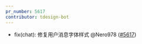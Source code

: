```yaml
---
pr_number: 5617
contributor: tdesign-bot
---
```


- fix(chat): 修复用户消息字体样式 @Nero978  ([#5617](https://github.com/Tencent/tdesign-vue-next/pull/5617))
